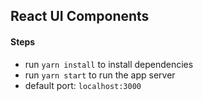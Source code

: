 ## React UI Components

#### Steps
- run `yarn install` to install dependencies
- run `yarn start` to run the app server
- default port: `localhost:3000`
